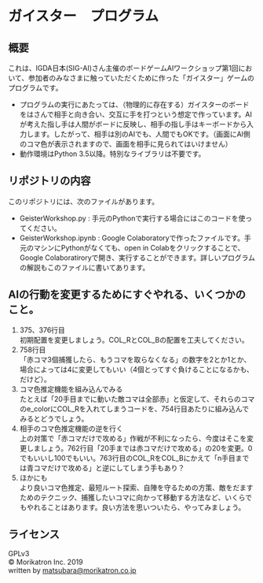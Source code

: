 # ガイスター　プログラム

## 概要
これは、IGDA日本(SIG-AI)さん主催のボードゲームAIワークショップ第1回において、参加者のみなさまに触っていただくために作った「ガイスター」ゲームのプログラムです。  
* プログラムの実行にあたっては、（物理的に存在する）ガイスターのボードをはさんで相手と向き合い、交互に手を打つという想定で作っています。AIが考えた指し手は人間がボードに反映し、相手の指し手はキーボードから入力します。したがって、相手は別のAIでも、人間でもOKです。（画面にAI側のコマ色が表示されますので、画面を相手に見られてはいけません）
* 動作環境はPython 3.5以降。特別なライブラリは不要です。

## リポジトリの内容
このリポジトリには、次のファイルがあります。
* GeisterWorkshop.py : 手元のPythonで実行する場合にはこのコードを使ってください。
* GeisterWorkshop.ipynb : Google Colaboratoryで作ったファイルです。手元のマシンにPythonがなくても、open in Colabをクリックすることで、Google Colaboratiroryで開き、実行することができます。詳しいプログラムの解説もこのファイルに書いてあります。

## AIの行動を変更するためにすぐやれる、いくつかのこと。

1. 375、376行目  
初期配置を変更しましょう。COL_RとCOL_Bの配置を工夫してください。
1. 758行目  
「赤コマ3個捕獲したら、もうコマを取らなくなる」の数字を2とか1とか、場合によっては4に変更してもいい（4個とってすぐ負けることになるかも、だけど）。
1. コマ色推定機能を組み込んでみる  
たとえば「20手目までに動いた敵コマは全部赤」と仮定して、それらのコマのe_colorにCOL_Rを入れてしまうコードを、754行目あたりに組み込んでみるとどうでしょう。
1. 相手のコマ色推定機能の逆を行く  
上の対策で「赤コマだけで攻める」作戦が不利になったら、今度はそこを変更しましょう。762行目「20手までは赤コマだけで攻める」の20を変更。0でもいいし100でもいい。763行目のCOL_RをCOL_Bにかえて「n手目までは青コマだけで攻める」と逆にしてしまう手もあり？
1. ほかにも  
より良いコマ色推定、最短ルート探索、自陣を守るための方策、敵をだますためのテクニック、捕獲したいコマに向かって移動する方法など、いくらでもやれることはあります。良い方法を思いついたら、やってみましょう。

## ライセンス
GPLv3  
© Morikatron Inc. 2019  
written by matsubara@morikatron.co.jp  
